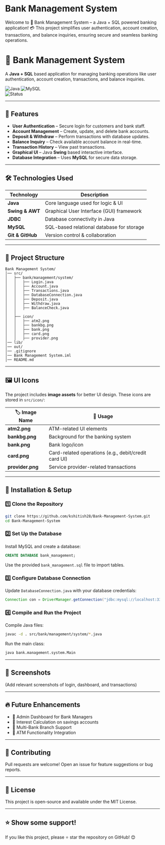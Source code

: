 # Bank Management System

Welcome to 🏦 Bank Management System – a Java + SQL powered banking application! 💳
This project simplifies user authentication, account creation, transactions, and balance inquiries, ensuring secure and seamless banking operations.

# 🏦 Bank Management System  

A **Java + SQL** based application for managing banking operations like user authentication, account creation, transactions, and balance inquiries.

![Java](https://img.shields.io/badge/Java-ED8B00?style=for-the-badge&logo=java&logoColor=white) 
![MySQL](https://img.shields.io/badge/MySQL-4479A1?style=for-the-badge&logo=mysql&logoColor=white)  
![Status](https://img.shields.io/badge/Status-Active-success)

---

## 📌 Features  

- **User Authentication** – Secure login for customers and bank staff.  
- **Account Management** – Create, update, and delete bank accounts.  
- **Deposit & Withdraw** – Perform transactions with database updates.  
- **Balance Inquiry** – Check available account balance in real-time.  
- **Transaction History** – View past transactions.  
- **Graphical UI** – Java **Swing** based interactive interface.  
- **Database Integration** – Uses **MySQL** for secure data storage.  

---

## 🛠️ Technologies Used  

| Technology  | Description  |
|-------------|--------------|
| **Java** | Core language used for logic & UI |
| **Swing & AWT** | Graphical User Interface (GUI) framework |
| **JDBC** | Database connectivity in Java |
| **MySQL** | SQL-based relational database for storage |
| **Git & GitHub** | Version control & collaboration |

---

## 📂 Project Structure  
```
Bank Management System/
│── src/
│   ├── bank/management/system/
│   │   ├── Login.java
│   │   ├── Account.java
│   │   ├── Transactions.java
│   │   ├── DatabaseConnection.java
│   │   ├── Deposit.java
│   │   ├── Withdraw.java
│   │   ├── BalanceCheck.java
│   │
│   ├── icon/
│   │   ├── atm2.png
│   │   ├── bankbg.png
│   │   ├── bank.png
│   │   ├── card.png
│   │   ├── provider.png
│── lib/
│── out/
│── .gitignore
│── Bank Management System.iml
│── README.md
```

---

## 🖼️ UI Icons  
The project includes **image assets** for better UI design. These icons are stored in `src/icon/`:

| 🏷 Image Name  | 🎯 Usage |
|--------------|--------|
| **atm2.png** | ATM-related UI elements |
| **bankbg.png** | Background for the banking system |
| **bank.png** | Bank logo/icon |
| **card.png** | Card-related operations (e.g., debit/credit card UI) |
| **provider.png** | Service provider-related transactions |

---

## 🚀 Installation & Setup  

### **1️⃣ Clone the Repository**  
```sh
git clone https://github.com/kshitish28/Bank-Management-System.git
cd Bank-Management-System
```

### **2️⃣ Set Up the Database**  
Install MySQL and create a database:
```sql
CREATE DATABASE bank_management;
```
Use the provided `bank_management.sql` file to import tables.

### **3️⃣ Configure Database Connection**  
Update `DatabaseConnection.java` with your database credentials:
```java
Connection con = DriverManager.getConnection("jdbc:mysql://localhost:3306/bank_management", "root", "password");
```

### **4️⃣ Compile and Run the Project**  
Compile Java files:
```sh
javac -d . src/bank/management/system/*.java
```
Run the main class:
```sh
java bank.management.system.Main
```

---

## 📸 Screenshots  
(Add relevant screenshots of login, dashboard, and transactions)

---

## 🔥 Future Enhancements  

- 🚀 Admin Dashboard for Bank Managers  
- 🚀 Interest Calculation on savings accounts  
- 🚀 Multi-Bank Branch Support  
- 🚀 ATM Functionality Integration  

---

## 🤝 Contributing  
Pull requests are welcome! Open an issue for feature suggestions or bug reports.

---

## 📄 License  
This project is open-source and available under the MIT License.

---

## ⭐ Show some support!  
If you like this project, please ⭐ star the repository on GitHub! 😊
